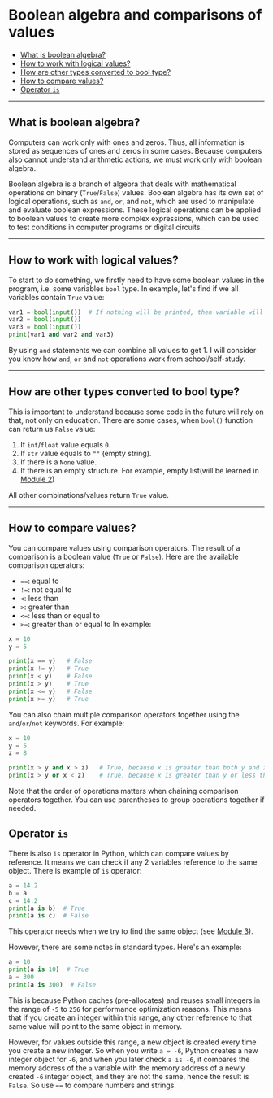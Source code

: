 # Boolean algebra and comparisons of values #

- [What is boolean algebra?](#what-is-boolean-algebra)
- [How to work with logical values?](#how-to-work-with-logical-values)
- [How are other types converted to bool type?](#how-are-other-types-converted-to-bool-type)
- [How to compare values?](#how-to-compare-values)
- [Operator `is`](#operator-is)
---
## What is boolean algebra? ##
Computers can work only with ones and zeros. Thus, all information is stored as sequences of ones and zeros in some
cases. Because computers also cannot understand arithmetic actions, we must work only with boolean algebra.

Boolean algebra is a branch of algebra that deals with mathematical operations on binary (`True`/`False`) values.
Boolean algebra has its own set of logical operations, such as `and`, `or`, and `not`, which are used to manipulate and
evaluate boolean expressions. These logical operations can be applied to boolean values to create more complex
expressions, which can be used to test conditions in computer programs or digital circuits.

---
## How to work with logical values? ##
To start to do something, we firstly need to have some boolean values in the program, i.e. some variables `bool` type.
In example, let's find if we all variables contain `True` value:
```python
var1 = bool(input())  # If nothing will be printed, then variable will take 'False' value
var2 = bool(input())
var3 = bool(input())
print(var1 and var2 and var3)
```
By using `and` statements we can combine all values to get 1. I will consider you know how `and`, `or` and `not`
operations work from school/self-study.

---
## How are other types converted to bool type? ##
This is important to understand because some code in the future will rely on that, not only on education.
There are some cases, when `bool()` function can return us `False` value:
1) If `int`/`float` value equals `0`.
2) If `str` value equals to `""` (empty string).
3) If there is a `None` value.
4) If there is an empty structure. For example, empty list(will be learned in
[Module 2](../Module_2/Lesson%206%20-%20lists.md))

All other combinations/values return `True` value.

---
## How to compare values? ##
You can compare values using comparison operators. The result of a comparison is a boolean value (`True` or `False`).
Here are the available comparison operators:
- `==`: equal to
- `!=`: not equal to
- `<`: less than
- `>`: greater than
- `<=`: less than or equal to
- `>=`: greater than or equal to
In example:
```python
x = 10
y = 5

print(x == y)   # False
print(x != y)   # True
print(x < y)    # False
print(x > y)    # True
print(x <= y)   # False
print(x >= y)   # True
```
You can also chain multiple comparison operators together using the `and`/`or`/`not` keywords. For example:
```python
x = 10
y = 5
z = 8

print(x > y and x > z)   # True, because x is greater than both y and z
print(x > y or x < z)    # True, because x is greater than y or less than z (or both)
```
Note that the order of operations matters when chaining comparison operators together.
You can use parentheses to group operations together if needed.

## Operator `is` ##
There is also `is` operator in Python, which can compare values by reference.
It means we can check if any 2 variables reference to the same object.
There is example of `is` operator:
```python
a = 14.2
b = a
c = 14.2
print(a is b)  # True
print(a is c)  # False
```
This operator needs when we try to find the same object (see [Module 3](../Module_3)). 

However, there are some notes in standard types. Here's an example:
```python
a = 10
print(a is 10)  # True
a = 300
print(a is 300)  # False
```
This is because Python caches (pre-allocates) and reuses small integers in the range of `-5` to `256` for performance
optimization reasons. This means that if you create an integer within this range, any other reference to that same
value will point to the same object in memory.

However, for values outside this range, a new object is created every time you create a new integer. So when you write
`a = -6`, Python creates a new integer object for `-6`, and when you later check `a is -6`, it compares the memory
address of the `a` variable with the memory address of a newly created `-6` integer object, and they are not the same,
hence the result is `False`. So use `==` to compare numbers and strings.
